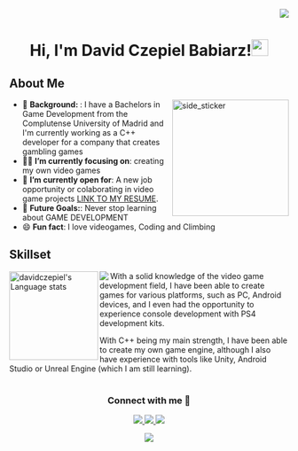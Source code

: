 <div align="right">
	
![](https://komarev.com/ghpvc/?username=davidczepiel&style=flat-square)
</div>
 
<h1 align="center" border-bottom= "0">
Hi, I'm David Czepiel Babiarz!<img src="https://media.giphy.com/media/hvRJCLFzcasrR4ia7z/giphy.gif" width="30">  
</h1>

## About Me

 <img align="right" height=210px alt="side_sticker" src="https://media.giphy.com/media/Ah3zHH7hvsSB2/giphy.gif" />

<ul>
    <li>🏫 <b>Background: </b>: I have a Bachelors in Game Development from the Complutense University of Madrid and I'm currently working as a C++ developer for a company that creates gambling games</li>
    <li>👨‍💻 <b>I’m currently focusing on</b>: creating my own video games 
    <li>🔭 <b>I’m currently open for</b>: A new job opportunity or colaborating in video game projects <a href="https://flowcv.io/resume/feedback/lMhKFXfgJjf8">LINK TO MY RESUME</a>.</li>
    <li>💪 <b>Future Goals:</b>: Never stop learning about GAME DEVELOPMENT 
    <li>😄 <b>Fun fact</b>: I love videogames, Coding and Climbing </li>
</ul>


<!-- STATS -->
## Skillset


<a href="https://github.com/anuraghazra/github-readme-stats#gh-dark-mode-only">
	<img align="left" height=160px  src="https://github-readme-stats-git-masterrstaa-rickstaa.vercel.app/api/top-langs/?username=davidczepiel&layout=compact&langs_count=4&hide_border=true&role=owner,collaborator&theme=dark&bg_color=000000#gh-dark-mode-only" alt="davidczepiel's Language stats" />
</a>
<p align="center">
  <a href="https://skillicons.dev">
    <img align= "left" src="https://skillicons.dev/icons?i=unity,unrealengine,androidstudio&perline=1" />
  </a>
</p>

With a solid knowledge of the video game development field, I have been able to create games for various platforms, such as PC, Android devices, and I even had the opportunity to experience console development with PS4 development kits. 

With C++ being my main strength, I have been able to create my own game engine, although I also have experience with tools like Unity, Android Studio or Unreal Engine (which I am still learning).

<!-- CONTACT ME -->

<h1></h1>

<h3 align="center" >Connect with me 🤝 </h3>
<div align="center"> 
  <a href="mailto:czepieldavid@gmail.com">
    <img src="https://img.shields.io/badge/Gmail-333333?style=for-the-badge&logo=gmail&logoColor=red" />
  </a>
  <a href="https://www.linkedin.com/in/david-czepiel-babiarz-2870b5235/" target="_blank">
    <img src="https://img.shields.io/badge/LinkedIn-0077B5?style=for-the-badge&logo=linkedin&logoColor=white" target="_blank" />
  </a>
  <a href="https://leetcode.com/davidczepiel/" target="_blank">
	<img src="https://img.shields.io/badge/-LeetCode-FFA116?style=for-the-badge&logo=LeetCode&logoColor=black" />
  </a>
 <!--- 
<img src="https://img.shields.io/badge/Discord-5865F2?style=for-the-badge&logo=discord&logoColor=white" />
  <a href="https://salesp07.github.io" target="_blank">
     <img src="https://img.shields.io/badge/Portfolio-FF5722?style=for-the-badge&logo=todoist&logoColor=white" target="_blank" /> <!-- sqlite, safari, google-chrome are other good icon options -->
  </a>
 
</div>

<!-- THANK -->
<p align="center">
  <a href="https://github.com/DenverCoder1/readme-typing-svg"><img src="https://readme-typing-svg.herokuapp.com?lines=Thanks+for+visiting!!&center=true&width=380&height=45"></a>
</p>
